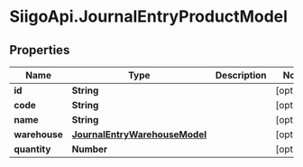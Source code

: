 # SiigoApi.JournalEntryProductModel

## Properties

Name | Type | Description | Notes
------------ | ------------- | ------------- | -------------
**id** | **String** |  | [optional] 
**code** | **String** |  | [optional] 
**name** | **String** |  | [optional] 
**warehouse** | [**JournalEntryWarehouseModel**](JournalEntryWarehouseModel.md) |  | [optional] 
**quantity** | **Number** |  | [optional] 


